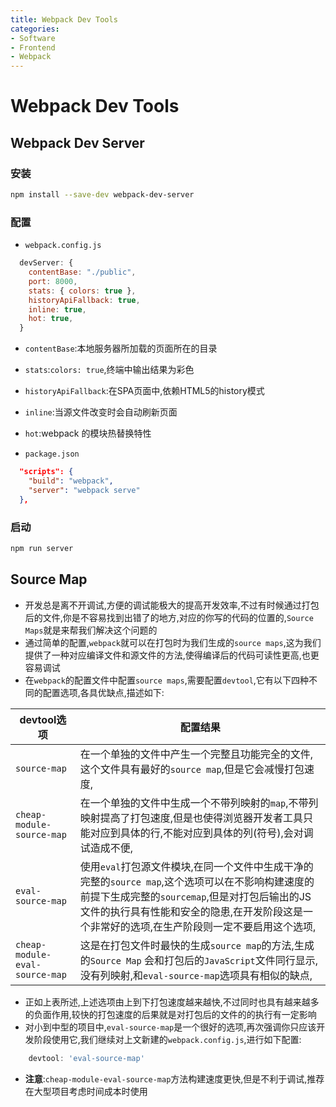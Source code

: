 ```yaml
---
title: Webpack Dev Tools
categories:
- Software
- Frontend
- Webpack
---
```

# Webpack Dev Tools

## Webpack Dev Server

### 安装

```bash
npm install --save-dev webpack-dev-server
```

### 配置

- `webpack.config.js`

```js
  devServer: {
    contentBase: "./public",
    port: 8000,
    stats: { colors: true },
    historyApiFallback: true,
    inline: true,
    hot: true,
  }
```

- `contentBase`:本地服务器所加载的页面所在的目录
- `stats`:`colors: true`,终端中输出结果为彩色
- `historyApiFallback`:在SPA页面中,依赖HTML5的history模式
- `inline`:当源文件改变时会自动刷新页面
- `hot`:webpack 的模块热替换特性

- `package.json`

```json
  "scripts": {
    "build": "webpack",
    "server": "webpack serve"
  },
```

### 启动

```bash
npm run server
```

## Source Map

- 开发总是离不开调试,方便的调试能极大的提高开发效率,不过有时候通过打包后的文件,你是不容易找到出错了的地方,对应的你写的代码的位置的,`Source Maps`就是来帮我们解决这个问题的
- 通过简单的配置,`webpack`就可以在打包时为我们生成的`source maps`,这为我们提供了一种对应编译文件和源文件的方法,使得编译后的代码可读性更高,也更容易调试
- 在`webpack`的配置文件中配置`source maps`,需要配置`devtool`,它有以下四种不同的配置选项,各具优缺点,描述如下:

| devtool选项                    | 配置结果                                                     |
| ------------------------------ | ------------------------------------------------------------ |
| `source-map`                   | 在一个单独的文件中产生一个完整且功能完全的文件,这个文件具有最好的`source map`,但是它会减慢打包速度,|
| `cheap-module-source-map`      | 在一个单独的文件中生成一个不带列映射的`map`,不带列映射提高了打包速度,但是也使得浏览器开发者工具只能对应到具体的行,不能对应到具体的列(符号),会对调试造成不便,|
| `eval-source-map`              | 使用`eval`打包源文件模块,在同一个文件中生成干净的完整的`source map`,这个选项可以在不影响构建速度的前提下生成完整的`sourcemap`,但是对打包后输出的JS文件的执行具有性能和安全的隐患,在开发阶段这是一个非常好的选项,在生产阶段则一定不要启用这个选项,|
| `cheap-module-eval-source-map` | 这是在打包文件时最快的生成`source map`的方法,生成的`Source Map` 会和打包后的`JavaScript`文件同行显示,没有列映射,和`eval-source-map`选项具有相似的缺点,|

- 正如上表所述,上述选项由上到下打包速度越来越快,不过同时也具有越来越多的负面作用,较快的打包速度的后果就是对打包后的文件的的执行有一定影响
- 对小到中型的项目中,`eval-source-map`是一个很好的选项,再次强调你只应该开发阶段使用它,我们继续对上文新建的`webpack.config.js`,进行如下配置:

```js
	devtool: 'eval-source-map'
```

- **注意**:`cheap-module-eval-source-map`方法构建速度更快,但是不利于调试,推荐在大型项目考虑时间成本时使用

